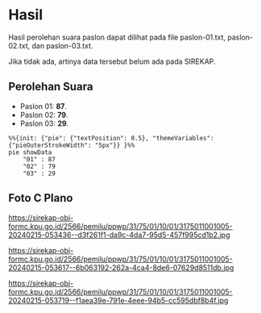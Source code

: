 # Hasil

Hasil perolehan suara paslon dapat dilihat pada file paslon-01.txt, paslon-02.txt, dan paslon-03.txt.

Jika tidak ada, artinya data tersebut belum ada pada SIREKAP.

## Perolehan Suara

 * Paslon 01: **87**.
 * Paslon 02: **79**.
 * Paslon 03: **29**.

```mermaid
%%{init: {"pie": {"textPosition": 0.5}, "themeVariables": {"pieOuterStrokeWidth": "5px"}} }%%
pie showData
    "01" : 87
    "02" : 79
    "03" : 29
```
## Foto C Plano

https://sirekap-obj-formc.kpu.go.id/2566/pemilu/ppwp/31/75/01/10/01/3175011001005-20240215-053436--d3f261f1-da9c-4da7-95d5-457f995cd1b2.jpg

https://sirekap-obj-formc.kpu.go.id/2566/pemilu/ppwp/31/75/01/10/01/3175011001005-20240215-053617--6b063192-262a-4ca4-8de6-07629d8511db.jpg

https://sirekap-obj-formc.kpu.go.id/2566/pemilu/ppwp/31/75/01/10/01/3175011001005-20240215-053719--f1aea39e-791e-4eee-94b5-cc595dbf8b4f.jpg
